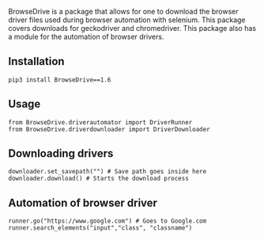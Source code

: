 BrowseDrive is a package that allows for one to download the browser driver files used during browser automation with selenium. This package covers downloads for geckodriver and chromedriver. This package also has a module for the automation of browser drivers. 

## Installation
```pip3 install BrowseDrive==1.6```

## Usage
```import BrowseDrive
from BrowseDrive.driverautomator import DriverRunner
from BrowseDrive.driverdownloader import DriverDownloader
```

## Downloading drivers 
```downloader = DriverDownloader() 
downloader.set_savepath("") # Save path goes inside here
downloader.download() # Starts the download process
``` 

## Automation of browser driver 
```runner = DriverRunner() 
runner.go("https://www.google.com") # Goes to Google.com
runner.search_elements("input","class", "classname")
``` 